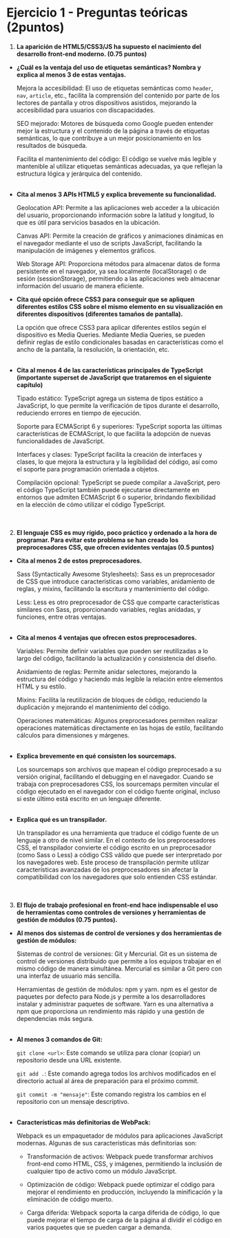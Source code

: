 # Ejercicio 1 - Preguntas teóricas (2puntos)

1. **La aparición de HTML5/CSS3/JS ha supuesto el nacimiento del desarrollo front-end moderno. (0.75 puntos)**

- **¿Cuál es la ventaja del uso de etiquetas semánticas? Nombra y explica al menos 3 de estas ventajas.**

  Mejora la accesibilidad: El uso de etiquetas semánticas como `header`, `nav`, `article`, etc., facilita la comprensión del contenido por parte de los lectores de pantalla y otros dispositivos asistidos, mejorando la accesibilidad para usuarios con discapacidades.

  SEO mejorado: Motores de búsqueda como Google pueden entender mejor la estructura y el contenido de la página a través de etiquetas semánticas, lo que contribuye a un mejor posicionamiento en los resultados de búsqueda.

  Facilita el mantenimiento del código: El código se vuelve más legible y mantenible al utilizar etiquetas semánticas adecuadas, ya que reflejan la estructura lógica y jerárquica del contenido.
  </br></br>

- **Cita al menos 3 APIs HTML5 y explica brevemente su funcionalidad.**

  Geolocation API: Permite a las aplicaciones web acceder a la ubicación del usuario, proporcionando información sobre la latitud y longitud, lo que es útil para servicios basados en la ubicación.

  Canvas API: Permite la creación de gráficos y animaciones dinámicas en el navegador mediante el uso de scripts JavaScript, facilitando la manipulación de imágenes y elementos gráficos.

  Web Storage API: Proporciona métodos para almacenar datos de forma persistente en el navegador, ya sea localmente (localStorage) o de sesión (sessionStorage), permitiendo a las aplicaciones web almacenar información del usuario de manera eficiente.

- **Cita qué opción ofrece CSS3 para conseguir que se apliquen diferentes estilos CSS sobre el mismo elemento en su visualización en diferentes dispositivos (diferentes tamaños de pantalla).**

  La opción que ofrece CSS3 para aplicar diferentes estilos según el dispositivo es Media Queries. Mediante Media Queries, se pueden definir reglas de estilo condicionales basadas en características como el ancho de la pantalla, la resolución, la orientación, etc.
  </br></br>

- **Cita al menos 4 de las características principales de TypeScript (importante superset de JavaScript que trataremos en el siguiente capítulo)**

  Tipado estático: TypeScript agrega un sistema de tipos estático a JavaScript, lo que permite la verificación de tipos durante el desarrollo, reduciendo errores en tiempo de ejecución.

  Soporte para ECMAScript 6 y superiores: TypeScript soporta las últimas características de ECMAScript, lo que facilita la adopción de nuevas funcionalidades de JavaScript.

  Interfaces y clases: TypeScript facilita la creación de interfaces y clases, lo que mejora la estructura y la legibilidad del código, así como el soporte para programación orientada a objetos.

  Compilación opcional: TypeScript se puede compilar a JavaScript, pero el código TypeScript también puede ejecutarse directamente en entornos que admiten ECMAScript 6 o superior, brindando flexibilidad en la elección de cómo utilizar el código TypeScript.
  </br></br></br>

2. **El lenguaje CSS es muy rígido, poco práctico y ordenado a la hora de programar. Para evitar este problema se han creado los preprocesadores CSS, que ofrecen evidentes ventajas (0.5 puntos)**

- **Cita al menos 2 de estos preprocesadores.**

  Sass (Syntactically Awesome Stylesheets): Sass es un preprocesador de CSS que introduce características como variables, anidamiento de reglas, y mixins, facilitando la escritura y mantenimiento del código.

  Less: Less es otro preprocesador de CSS que comparte características similares con Sass, proporcionando variables, reglas anidadas, y funciones, entre otras ventajas.
  </br></br>

- **Cita al menos 4 ventajas que ofrecen estos preprocesadores.**

  Variables: Permite definir variables que pueden ser reutilizadas a lo largo del código, facilitando la actualización y consistencia del diseño.

  Anidamiento de reglas: Permite anidar selectores, mejorando la estructura del código y haciendo más legible la relación entre elementos HTML y su estilo.

  Mixins: Facilita la reutilización de bloques de código, reduciendo la duplicación y mejorando el mantenimiento del código.

  Operaciones matemáticas: Algunos preprocesadores permiten realizar operaciones matemáticas directamente en las hojas de estilo, facilitando cálculos para dimensiones y márgenes.
  </br></br>

- **Explica brevemente en qué consisten los sourcemaps.**

  Los sourcemaps son archivos que mapean el código preprocesado a su versión original, facilitando el debugging en el navegador. Cuando se trabaja con preprocesadores CSS, los sourcemaps permiten vincular el código ejecutado en el navegador con el código fuente original, incluso si este último está escrito en un lenguaje diferente.
  </br></br>

- **Explica qué es un transpilador.**

  Un transpilador es una herramienta que traduce el código fuente de un lenguaje a otro de nivel similar. En el contexto de los preprocesadores CSS, el transpilador convierte el código escrito en un preprocesador (como Sass o Less) a código CSS válido que puede ser interpretado por los navegadores web. Este proceso de transpilación permite utilizar características avanzadas de los preprocesadores sin afectar la compatibilidad con los navegadores que solo entienden CSS estándar.
  </br></br> </br>

3. **El flujo de trabajo profesional en front-end hace indispensable el uso de herramientas como controles de versiones y herramientas de gestión de módulos (0.75 puntos).**

- **Al menos dos sistemas de control de versiones y dos herramientas de gestión de módulos:**

  Sistemas de control de versiones: Git y Mercurial. Git es un sistema de control de versiones distribuido que permite a los equipos trabajar en el mismo código de manera simultánea. Mercurial es similar a Git pero con una interfaz de usuario más sencilla.

  Herramientas de gestión de módulos: npm y yarn. npm es el gestor de paquetes por defecto para Node.js y permite a los desarrolladores instalar y administrar paquetes de software. Yarn es una alternativa a npm que proporciona un rendimiento más rápido y una gestión de dependencias más segura.
  </br></br>

- **Al menos 3 comandos de Git:**

  `git clone <url>`: Este comando se utiliza para clonar (copiar) un repositorio desde una URL existente.

  `git add .`: Este comando agrega todos los archivos modificados en el directorio actual al área de preparación para el próximo commit.

  `git commit -m "mensaje"`: Este comando registra los cambios en el repositorio con un mensaje descriptivo.
  </br></br>

- **Características más definitorias de WebPack:**

  Webpack es un empaquetador de módulos para aplicaciones JavaScript modernas. Algunas de sus características más definitorias son:

  - Transformación de activos: Webpack puede transformar archivos front-end como HTML, CSS, y imágenes, permitiendo la inclusión de cualquier tipo de activo como un módulo JavaScript.

  - Optimización de código: Webpack puede optimizar el código para mejorar el rendimiento en producción, incluyendo la minificación y la eliminación de código muerto.

  - Carga diferida: Webpack soporta la carga diferida de código, lo que puede mejorar el tiempo de carga de la página al dividir el código en varios paquetes que se pueden cargar a demanda.
